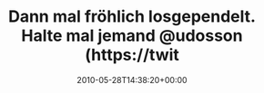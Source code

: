 ---
retweeted: false
source: <a href="http://www.myplume.com/" rel="nofollow">Plume for Android</a>
entities:
  hashtags: []
  symbols: []
  user_mentions:
  - name: "@jens_p@mastodon.social"
    screen_name: udosson
    indices:
    - '49'
    - '57'
    id_str: '21851603'
    id: '21851603'
  - name: Marc Böttler
    screen_name: marcshark
    indices:
    - '62'
    - '72'
    id_str: '15440623'
    id: '15440623'
  urls: []
display_text_range:
- '0'
- '98'
favorite_count: '0'
id_str: '14910214912'
truncated: false
retweet_count: '0'
id: '14910214912'
created_at: Fri May 28 14:38:20 +0000 2010
favorited: false
full_text: Dann mal fröhlich losgependelt. Halte mal jemand [@udosson](https://twitter.com/udosson)
  und [@marcshark](https://twitter.com/marcshark) noch ein Stündchen auf...
lang: de
tags:
- pesos/twitter
date: '2010-05-28T14:38:20+00:00'
src: https://twitter.com/bascht/status/14910214912
original_url: https://twitter.com/bascht/status/14910214912
type: twitter_tweet
text: Dann mal fröhlich losgependelt. Halte mal jemand [@udosson](https://twitter.com/udosson)
  und [@marcshark](https://twitter.com/marcshark) noch ein Stündchen auf...
title: Dann mal fröhlich losgependelt. Halte mal jemand @udosson (https://twit

---